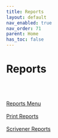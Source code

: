 ```yaml
---
title: Reports
layout: default
nav_enabled: true
nav_order: 71
parent: Home
has_toc: false
---
```

# Reports
<br/>
<br/>

[Reports Menu](Reports_Menu.html) <br/><br/>
[Print Reports](Print_Reports.html) <br/><br/>
[Scrivener Reports](Scrivener_Reports.html) <br/><br/>
